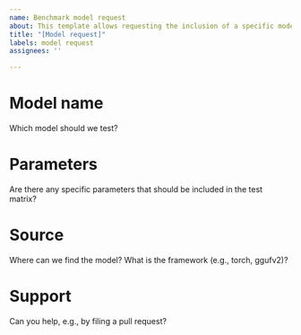 ```yaml
---
name: Benchmark model request
about: This template allows requesting the inclusion of a specific model for benchmark.
title: "[Model request]"
labels: model request
assignees: ''

---
```


# Model name
Which model should we test?

# Parameters
Are there any specific parameters that should be included in the test matrix?

# Source
Where can we find the model? What is the framework (e.g., torch, ggufv2)?

# Support
Can you help, e.g., by filing a pull request?
